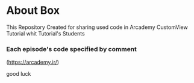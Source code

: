 
# About Box
This Repository Created for sharing used code in Arcademy CustomView Tutorial whit Tutorial's Students



### Each episode's code specified by comment


(https://arcademy.ir/)


good luck
